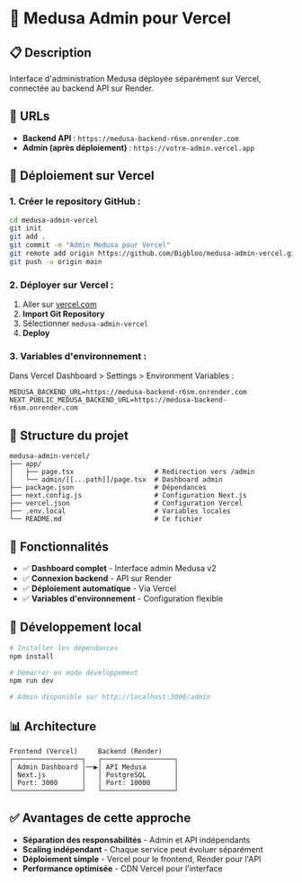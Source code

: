 # 🎯 Medusa Admin pour Vercel

## 📋 **Description**
Interface d'administration Medusa déployée séparément sur Vercel, connectée au backend API sur Render.

## 🔗 **URLs**
- **Backend API** : `https://medusa-backend-r6sm.onrender.com`
- **Admin (après déploiement)** : `https://votre-admin.vercel.app`

## 🚀 **Déploiement sur Vercel**

### **1. Créer le repository GitHub :**
```bash
cd medusa-admin-vercel
git init
git add .
git commit -m "Admin Medusa pour Vercel"
git remote add origin https://github.com/Bigbloo/medusa-admin-vercel.git
git push -u origin main
```

### **2. Déployer sur Vercel :**
1. Aller sur [vercel.com](https://vercel.com)
2. **Import Git Repository**
3. Sélectionner `medusa-admin-vercel`
4. **Deploy**

### **3. Variables d'environnement :**
Dans Vercel Dashboard > Settings > Environment Variables :
```
MEDUSA_BACKEND_URL=https://medusa-backend-r6sm.onrender.com
NEXT_PUBLIC_MEDUSA_BACKEND_URL=https://medusa-backend-r6sm.onrender.com
```

## 📁 **Structure du projet**
```
medusa-admin-vercel/
├── app/
│   ├── page.tsx                    # Redirection vers /admin
│   └── admin/[[...path]]/page.tsx  # Dashboard admin
├── package.json                    # Dépendances
├── next.config.js                  # Configuration Next.js
├── vercel.json                     # Configuration Vercel
├── .env.local                      # Variables locales
└── README.md                       # Ce fichier
```

## 🎯 **Fonctionnalités**
- ✅ **Dashboard complet** - Interface admin Medusa v2
- ✅ **Connexion backend** - API sur Render
- ✅ **Déploiement automatique** - Via Vercel
- ✅ **Variables d'environnement** - Configuration flexible

## 🔧 **Développement local**
```bash
# Installer les dépendances
npm install

# Démarrer en mode développement
npm run dev

# Admin disponible sur http://localhost:3000/admin
```

## 📊 **Architecture**
```
Frontend (Vercel)     Backend (Render)
┌─────────────────┐   ┌──────────────────┐
│ Admin Dashboard │──▶│ API Medusa       │
│ Next.js         │   │ PostgreSQL       │
│ Port: 3000      │   │ Port: 10000      │
└─────────────────┘   └──────────────────┘
```

## ✅ **Avantages de cette approche**
- **Séparation des responsabilités** - Admin et API indépendants
- **Scaling indépendant** - Chaque service peut évoluer séparément
- **Déploiement simple** - Vercel pour le frontend, Render pour l'API
- **Performance optimisée** - CDN Vercel pour l'interface
